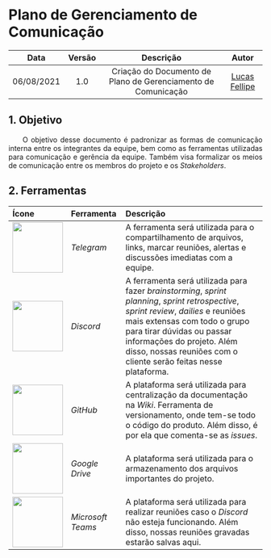 # Plano de Gerenciamento de Comunicação

|    Data    | Versão |                Descrição                |                     Autor                     |
| :--------: | :----: | :-------------------------------------: | :-------------------------------------------: |
| 06/08/2021 |  1.0   | Criação do Documento de Plano de Gerenciamento de Comunicação | [Lucas Fellipe](https://github.com/lucasfcm9) |

## 1. Objetivo

<p align="justify"> &emsp;&emsp;O objetivo desse documento é padronizar as formas de comunicação interna entre os integrantes da equipe, bem como as ferramentas utilizadas para comunicação e gerência da equipe. Também visa formalizar os meios de comunicação entre os membros do projeto e os <i>Stakeholders</i>.</p>

## 2. Ferramentas

|                            Ícone                             |       Ferramenta       |                          Descrição                           |
| :----------------------------------------------------------- | :--------------------- | :----------------------------------------------------------- |
| <img src="https://imagepng.org/wp-content/uploads/2017/11/telegram-icone-icon-2.png" width=100px> |    <i>Telegram</i>     | A ferramenta será utilizada para o compartilhamento de arquivos, links, marcar reuniões, alertas e discussões imediatas com a equipe. |
| <img src="https://logodownload.org/wp-content/uploads/2017/11/discord-logo-4-1.png" width="100px"> | <i>Discord</i> | A ferramenta será utilizada para fazer <i>brainstorming</i>, <i> sprint planning</i>, <i>sprint retrospective</i>, <i>sprint review</i>, <i> dailies</i> e reuniões mais extensas com todo o grupo para tirar dúvidas ou passar informações do projeto. Além disso, nossas reuniões com o cliente serão feitas nesse plataforma. |
| <img src="https://image.flaticon.com/icons/png/512/25/25231.png" width=100px> |     <i>GitHub</i>      | A plataforma será utilizada para centralização da documentação na <i>Wiki</i>. Ferramenta de versionamento, onde tem-se todo o código do produto. Além disso, é por ela que comenta-se as <i>issues</i>. |
| <img src="https://upload.wikimedia.org/wikipedia/commons/d/da/Google_Drive_logo.png" width=100px> |     <i>Google Drive</i>      | A plataforma será utilizada para o armazenamento dos arquivos importantes do projeto. |
| <img src="https://upload.wikimedia.org/wikipedia/commons/thumb/c/c9/Microsoft_Office_Teams_%282018%E2%80%93present%29.svg/1200px-Microsoft_Office_Teams_%282018%E2%80%93present%29.svg.png" width=100px> |     <i>Microsoft Teams</i>      | A plataforma será utilizada para realizar reuniões caso o <i>Discord</i> não esteja funcionando. Além disso, nossas reuniões gravadas estarão salvas aqui. |
